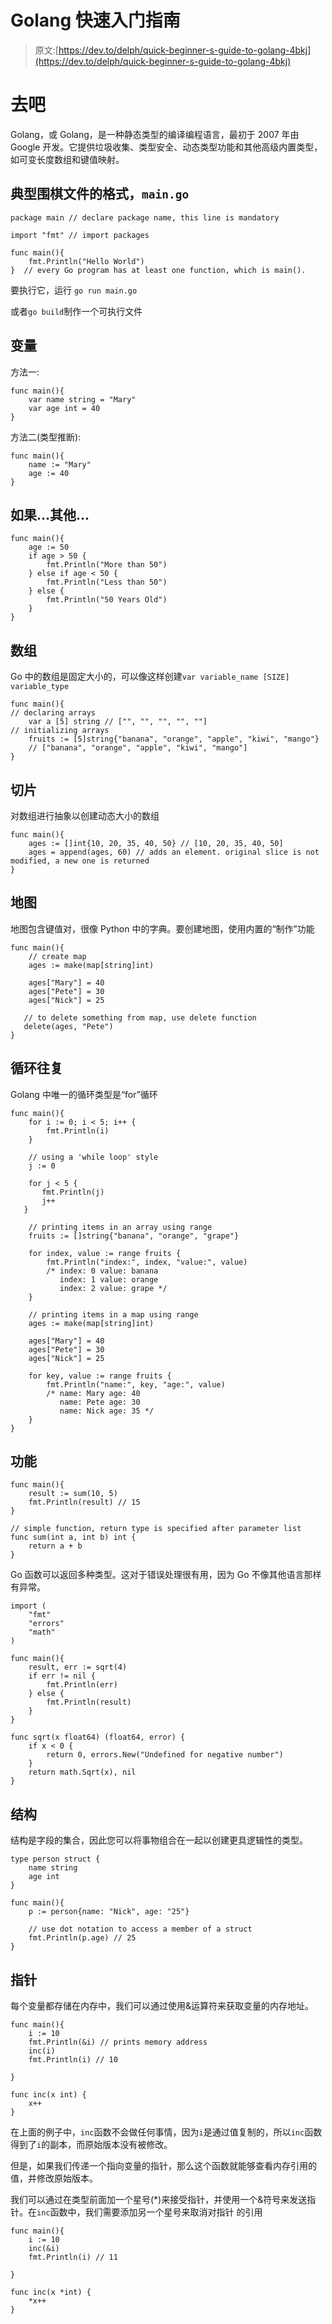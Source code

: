 # Golang 快速入门指南

> 原文:[https://dev.to/delph/quick-beginner-s-guide-to-golang-4bkj](https://dev.to/delph/quick-beginner-s-guide-to-golang-4bkj)

# [](#go)去吧

Golang，或 Golang，是一种静态类型的编译编程语言，最初于 2007 年由 Google 开发。它提供垃圾收集、类型安全、动态类型功能和其他高级内置类型，如可变长度数组和键值映射。

## [](#format-of-a-typical-go-file-raw-maingo-endraw-)典型围棋文件的格式，`main.go`

```
package main // declare package name, this line is mandatory

import "fmt" // import packages

func main(){
    fmt.Println("Hello World")
}  // every Go program has at least one function, which is main(). 
```

要执行它，运行
`go run main.go`

或者`go build`制作一个可执行文件

## [](#variables)变量

方法一:

```
func main(){
    var name string = "Mary"
    var age int = 40
} 
```

方法二(类型推断):

```
func main(){
    name := "Mary"
    age := 40
} 
```

## [](#if-else)如果...其他...

```
func main(){
    age := 50
    if age > 50 {
        fmt.Println("More than 50")
    } else if age < 50 {
        fmt.Println("Less than 50")
    } else {
        fmt.Println("50 Years Old")
    }
} 
```

## [](#arrays)数组

Go 中的数组是固定大小的，可以像这样创建`var variable_name [SIZE] variable_type`

```
func main(){
// declaring arrays
    var a [5] string // ["", "", "", "", ""]
// initializing arrays
    fruits := [5]string{"banana", "orange", "apple", "kiwi", "mango"} 
    // ["banana", "orange", "apple", "kiwi", "mango"]
} 
```

## [](#slice)切片

对数组进行抽象以创建动态大小的数组

```
func main(){
    ages := []int{10, 20, 35, 40, 50} // [10, 20, 35, 40, 50]
    ages = append(ages, 60) // adds an element. original slice is not modified, a new one is returned
} 
```

## [](#maps)地图

地图包含键值对，很像 Python 中的字典。要创建地图，使用内置的“制作”功能

```
func main(){
    // create map
    ages := make(map[string]int)

    ages["Mary"] = 40
    ages["Pete"] = 30
    ages["Nick"] = 25

   // to delete something from map, use delete function
   delete(ages, "Pete")
} 
```

## [](#loops)循环往复

Golang 中唯一的循环类型是“for”循环

```
func main(){
    for i := 0; i < 5; i++ {
        fmt.Println(i)
    }   

    // using a 'while loop' style
    j := 0

    for j < 5 {
       fmt.Println(j)
       j++
   }

    // printing items in an array using range
    fruits := []string{"banana", "orange", "grape"}

    for index, value := range fruits {
        fmt.Println("index:", index, "value:", value)
        /* index: 0 value: banana
           index: 1 value: orange
           index: 2 value: grape */               
    }

    // printing items in a map using range
    ages := make(map[string]int)

    ages["Mary"] = 40
    ages["Pete"] = 30
    ages["Nick"] = 25

    for key, value := range fruits {
        fmt.Println("name:", key, "age:", value)
        /* name: Mary age: 40
           name: Pete age: 30
           name: Nick age: 35 */               
    }
} 
```

## [](#functions)功能

```
func main(){
    result := sum(10, 5)
    fmt.Println(result) // 15
}

// simple function, return type is specified after parameter list
func sum(int a, int b) int {
    return a + b
} 
```

Go 函数可以返回多种类型。这对于错误处理很有用，因为 Go 不像其他语言那样有异常。

```
import (
    "fmt"
    "errors"
    "math"
)

func main(){
    result, err := sqrt(4)
    if err != nil {
        fmt.Println(err)
    } else {
        fmt.Println(result)
    }
}

func sqrt(x float64) (float64, error) {
    if x < 0 {
        return 0, errors.New("Undefined for negative number")
    }
    return math.Sqrt(x), nil
} 
```

## [](#struct)结构

结构是字段的集合，因此您可以将事物组合在一起以创建更具逻辑性的类型。

```
type person struct {
    name string
    age int
}

func main(){
    p := person{name: "Nick", age: "25"}

    // use dot notation to access a member of a struct
    fmt.Println(p.age) // 25
} 
```

## [](#pointers)指针

每个变量都存储在内存中，我们可以通过使用&运算符来获取变量的内存地址。

```
func main(){
    i := 10
    fmt.Println(&i) // prints memory address
    inc(i)
    fmt.Println(i) // 10

}

func inc(x int) {
    x++
} 
```

在上面的例子中，`inc`函数不会做任何事情，因为`i`是通过值复制的，所以`inc`函数得到了`i`的副本，而原始版本没有被修改。

但是，如果我们传递一个指向变量的指针，那么这个函数就能够查看内存引用的值，并修改原始版本。

我们可以通过在类型前面加一个星号(*)来接受指针，并使用一个&符号来发送指针。在`inc`函数中，我们需要添加另一个星号来取消对指针
的引用

```
func main(){
    i := 10
    inc(&i)
    fmt.Println(i) // 11

}

func inc(x *int) {
    *x++
} 
```